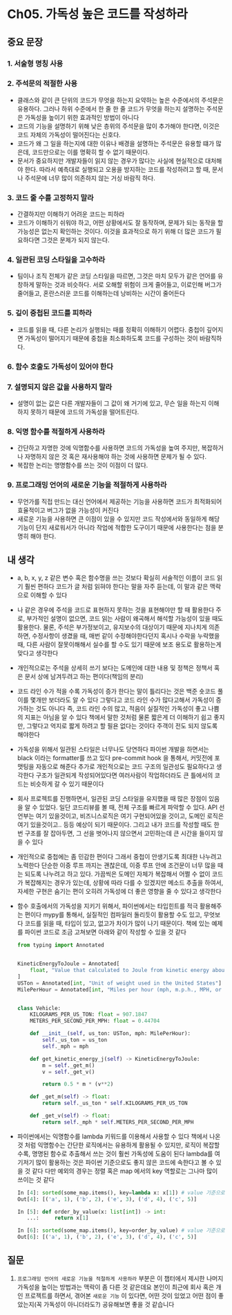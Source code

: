 # Ch05. 가독성 높은 코드를 작성하라

## 중요 문장

### 1. 서술형 명칭 사용

### 2. 주석문의 적절한 사용

- 클래스와 같이 큰 단위의 코드가 무엇을 하는지 요약하는 높은 수준에서의 주석문은 유용하다. 그러나 하위 수준에서 한 줄 한 줄 코드가 무엇을 하는지 설명하는 주석문은 가독성을 높이기 위한 효과적인 방법이 아니다
- 코드의 기능을 설명하기 위해 낮은 층위의 주석문을 많이 추가해야 한다면, 이것은 코드 자체의 가독성이 떨어진다는 신호다.
- 코드가 왜 그 일을 하는지에 대한 이유나 배경을 설명하는 주석문은 유용할 떄가 많은데, 코드만으로는 이를 명확히 할 수 없기 때문이다.
- 문서가 중요하지만 개발자들이 읽지 않는 경우가 많다는 사실에 현실적으로 대처해야 한다. 따라서 예측대로 실행되고 오용을 방지하는 코드를 작성하려고 할 때, 문서나 주석문에 너무 많이 의존하지 않는 거싱 바람직 하다.

### 3. 코드 줄 수를 고정하지 말라

- 간결하지만 이해하기 어려운 코드는 피하라
- 코드가 이해하기 쉬워야 하고, 어떤 상황에서도 잘 동작하며, 문제가 되는 동작을 할 가능성은 없는지 확인하는 것이다. 이것을 효과적으로 하기 위해 더 많은 코드가 필요하다면 그것은 문제가 되지 않는다.

### 4. 일관된 코딩 스타일을 고수하라

- 팀이나 조직 전체가 같은 코딩 스타일을 따르면, 그것은 마치 모두가 같은 언어를 유창하게 말하는 것과 비슷하다. 서로 오해할 위험이 크게 줄어들고, 이로인해 버그가 줄어들고, 혼란스러운 코드를 이해하는데 낭비하는 시간이 줄어든다

### 5. 깊이 중첩된 코드를 피하라

- 코드를 읽을 때, 다른 논리가 실행되는 때를 정확히 이해하기 어렵다. 중첩이 깊어지면 가독성이 떨어지기 때문에 중첩을 최소화하도록 코드를 구성하는 것이 바람직하다.

### 6. 함수 호출도 가독성이 있어야 한다

### 7. 설명되지 않은 값을 사용하지 말라

- 설명이 없는 값은 다른 개발자들이 그 값이 왜 거기에 있고, 무슨 일을 하는지 이해하지 못하기 때문에 코드의 가독성을 떨어트린다.

### 8. 익명 함수를 적절하게 사용하라

- 간단하고 자명한 것에 익명함수를 사용하면 코드의 가독성을 높여 주지만, 복잡하거나 자명하지 않은 것 혹은 재사용해야 하는 것에 사용하면 문제가 될 수 있다.
- 복잡한 논리는 명명함수를 쓰는 것이 이점이 더 많다.

### 9. 프로그래밍 언어의 새로운 기능을 적절하게 사용하라

- 무언가를 직접 만드는 대신 언어에서 제공하는 기능을 사용하면 코드가 최적화되어 효율적이고 버그가 없을 가능성이 커진다
- 새로운 기능을 사용하면 큰 이점이 있을 수 있지만 코드 작성에서와 동일하게 해당 기능이 단지 새로워서가 아니라 작업에 적합한 도구이기 때문에 사용한다는 점을 분명히 해야 한다.

## 내 생각

- a, b, x, y, z 같은 변수 혹은 함수명을 쓰는 것보다 확실히 서술적인 이름이 코드 읽기 훨씬 편하다 코드가 글 처럼 읽혀야 한다는 말을 자주 듣는데,  이 말과 같은 맥락으로 이해할 수 있다
- 나 같은 경우에 주석을 코드로 표현하지 못하는 것을 표현해야만 할 때 활용한다 주로, 부가적인 설명이 없으면, 코드 읽는 사람이 왜곡해서 해석할 가능성이 있을 때도 활용한다. 물론, 주석은 부가정보이고, 유지보수의 대상이기 때문에 지나치게 의존하면, 수정사항이 생겼을 때, 매번 같이 수정해야한다던지 혹시나 수락을 누락했을 때, 다른 사람이 잘못이해해서 실수를 할 수도 있기 때문에 보조 용도로 활용하는게 맞다고 생각한다
- 개인적으로는 주석을 상세히 쓰기 보다는 도메인에 대한 내용 및 정책은 정책서 혹은 문서 상에 남겨두려고 하는 편이다(책임의 분리)
- 코드 라인 수가 적을 수록 가독성이 증가 한다는 말이 틀리다는 것은 백준 숏코드 풀이를 몇개만 보더라도 알 수 있다 그렇다고 코드 라인 수가 많다고해서 가독성이 증가하는 것도 아니다 즉, 코드 라인 수의 많고, 적음이 실질적인 가독성이 좋고 나쁨의 지표는 아님을 알 수 있다 책에서 말한 것처럼 물론 짧은게 더 이해하기 쉽고 좋지만, 그렇다고 억지로 짧게 하려고 할 필욘 없다는 것이다 주객이 전도 되지 않도록 해야한다
- 가독성을 위해서 일관된 스타일은 너무나도 당연하다 파이썬 개발을 하면서는 black 이라는 formatter를 쓰고 있다 pre-commit hook 을 통해서, 커밋전에 포맷팅을 자동으로 해준다 추가로 개인적으로는 코드 구조의 일관성도 필요하다고 생각한다 구조가 일관되게 작성되어있다면 여러사람이 작업하더라도 큰 틀에서의 코드는 비슷하게 갈 수 있기 때문이다
- 회사 프로젝트를 진행하면서, 일관된 코딩 스타일을 유지했을 때 많은 장점이 있음을 알 수 있었다. 일단 코드리뷰를 볼 때, 전체 구조를 빠르게 파악할 수 있다. API 선언부는 여기 있을것이고, 비즈니스로직은 여기 구현되어있을 것이고, 도메인 로직은 여기 있을것이고.. 등등 예상이 되기 때문이다. 그리고 내가 코드를 작성할 때도 한번 구조를 잘 잡아두면, 그 선을 벗어나지 않으면서 고민하는데 큰 시간을 들이지 않을 수 있다
- 개인적으로 중첩에는 좀 민감한 편이다 그래서 중첩이 안생기도록 최대한 나누려고 노력한다 단순한 이중 루프 까지는 괜찮은데, 이중 루프 안에 조건문이 너무 많을 때는 되도록 나누려고 하고 있다. 가끔씩은 도메인 자체가 복잡해서 어쩔 수 없이 코드가 복잡해지는 경우가 있는데, 상황에 따라 다를 수 있겠지만 메소드 추출을 하여서, 자세한 구현은 숨기는 편이 오히려 가독성에 더 좋은 영향을 줄 수 있다고 생각한다
- 함수 호출에서의 가독성을 지키기 위해서, 파이썬에서는 타입힌트를 적극 활용해주는 편이다 mypy를 통해서, 실질적인 컴파일러 돌리듯이 활용할 수도 있고, 무엇보다 코드를 읽을 때, 타입이 있고, 없고가 차이가 많이 나기 때문이다. 책에 있는 예제를 파이썬 코드로 조금 고쳐보면 아래와 같이 작성할 수 있을 것 같다
    
    ```python
    from typing import Annotated
    

    KineticEnergyToJoule = Annotated[
        float, "Value that calculated to Joule from kinetic energy about car"
    ]
    USTon = Annotated[int, "Unit of weight used in the United States"]
    MilePerHour = Annotated[int, "Miles per hour (mph, m.p.h., MPH, or mi/h)"]
    
    
    class Vehicle:
        KILOGRAMS_PER_US_TON: float = 907.1847
        METERS_PER_SECOND_PER_MPH: float = 0.44704
    
        def __init__(self, us_ton: USTon, mph: MilePerHour):
            self._us_ton = us_ton
            self._mph = mph
    
        def get_kinetic_energy_j(self) -> KineticEnergyToJoule:
            m = self._get_m()
            v = self._get_v()
    
            return 0.5 * m * (v**2)
    
        def _get_m(self) -> float:
            return self._us_ton * self.KILOGRAMS_PER_US_TON
    
        def _get_v(self) -> float:
            return self._mph * self.METERS_PER_SECOND_PER_MPH
    ```
    
- 파이썬에서는 익명함수를 lambda 키워드를 이용해서 사용할 수 있다 책에서 나온 것 처럼 익명함수는 간단한 로직에서는 유용하게 활용될 수 있지만, 로직이 복잡할 수록, 명명된 함수로 추출해서 쓰는 것이 훨씬 가독성에 도움이 된다 lambda를 여기저기 많이 활용하는 것은 파이썬 기준으로도 좋지 않은 코드에 속한다고 볼 수 있을 것 같다 다만 예외의 경우는 정렬 혹은 map 에서의 key 역할로는 그나마 많이 쓰이는 것 같다
    
    ```python
    In [4]: sorted(some_map.items(), key=lambda x: x[1]) # value 기준으로 정렬
    Out[4]: [('a', 1), ('b', 2), ('e', 3), ('d', 4), ('c', 5)]
    
    In [5]: def order_by_value(x: list[int]) -> int:
       ...:     return x[1]
    
    In [6]: sorted(some_map.items(), key=order_by_value) # value 기준으로 정렬 / 명명함수 활용
    Out[6]: [('a', 1), ('b', 2), ('e', 3), ('d', 4), ('c', 5)]
    ```
    

## 질문

1. `프로그래밍 언어의 새로운 기능을 적절하게 사용하라` 부분은 이 챕터에서 제시한 나머지 가독성을 높이는 방법과는 맥락이 좀 다른 것 같은데요 본인이 최근에 회사 혹은 개인 프로젝트를 하면서, 겪어본 `새로운 기능` 이 있다면, 어떤 것이 있었고 어떤 점이 좋았는지(꼭 가독성이 아니더라도?) 공유해보면 좋을 것 같습니다